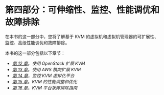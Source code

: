# 第四部分：可伸缩性、监控、性能调优和故障排除

在本书的这一部分中，您将了解基于 KVM 的虚拟机和虚拟机管理器的可扩展性、监控、高级性能调优和故障排除。

本书的这一部分包括以下章节：

*   [*第 12 章*](12.html#_idTextAnchor209)，*使用 OpenStack 扩展 KVM*
*   [*第 13 章*](13.html#_idTextAnchor238)，*使用 AWS 横向扩展 KVM*
*   [*第 14 章*](14.html#_idTextAnchor259)，*监控 KVM 虚拟化平台*
*   [*第 15 章*](15.html#_idTextAnchor276)，*KVM 的性能调整和优化*
*   [*第 16 章*](16.html#_idTextAnchor302)，*KVM 平台故障排除指南*